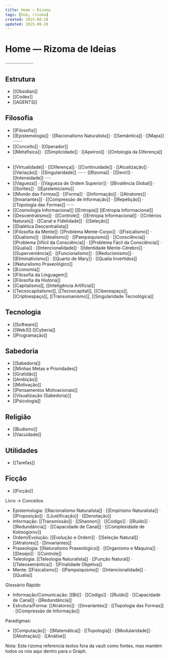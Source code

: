 ```yaml
---
title: Home — Rizoma
tags: [hub, rizoma]
created: 2025-08-28
updated: 2025-08-28
---
```

# Home — Rizoma de Ideias

······················

## Estrutura
* [[Obsidian]]
* [[Codex]]
* [[AGENTS]]
## Filosofia
* [[Filosofia]]
* [[Epistemologia]] · [[Racionalismo Naturalista]] · [[Semântica]] · [[Mapa]] ·······
* [[Conceito]] · [[Operador]]
* [[Metafísica]] · [[Simplicidade]] · [[Apeiron]] · [[Ontologia da Diferença]] · 
- [[Virtualidade]] · [[Diferença]] · [[Continuidade]] · [[Atualização]] · [[Variação]] · [[Singularidade]]  ······· [[Rizoma]] · [[Devir]] · [[Intensidade]] ·····
- [[Vagueza]] · [[Vagueza de Ordem Superior]] · [[Bivalência Global]] · [[Sorites]] · [[Epistemicismo]]
- [[Mundo das Formas]] · [[Forma]] · [[Informação]] · [[Atratores]] · [[Invariantes]] · [[Compressão de Informação]] · [[Repetição]] · [[Topologia das Formas]] ······
- [[Cosmologia Informacional]] [[Entropia]] [[Entropia Informacional]]
- [[Descentralismo]] · [[Controle]] · [[Entropia Informacional]] · [[Critérios Naturais]] · [[Canal e Fidelidade]] · [[Seleção]]
- [[Dialética Descentralista]]
- [[Filosofia da Mente]]: [[Problema Mente-Corpo]] · [[Fisicalismo]] · [[Dualismo]] · [[Idealismo]] · [[Pampsiquismo]] · [[Consciência]] · [[Problema Difícil da Consciência]] · [[Problema Fácil da Consciência]] · [[Qualia]] · [[Intencionalidade]] · [[Identidade Mente-Cérebro]] · [[Superveniência]] · [[Funcionalismo]] · [[Reducionismo]] · [[Eliminativismo]] · [[Quarto de Mary]] · [[Qualia Invertidos]]
- [[Naturalismo Praxeológico]]
- [[Economia]]
- [[Filosofia da Linguagem]]
- [[Filosofia da História]]
- [[Capitalismo]], [[Inteligência Artificial]]
- [[Tecnocapitalismo]], [[Tecnocapital]], [[Ciberespaço]], [[Criptoespaço]], [[Transumanismo]], [[Singularidade Tecnológica]]

## Tecnologia
- [[Software]]
- [[Web3]] [[Cyberia]]
- [[Programação]]
 
## Sabedoria
- [[Sabedoria]]
- [[Minhas Metas e Prioridades]]
- [[Gratidão]]
- [[Ambição]]
- [[Motivação]]
- [[Pensamentos Motivacionais]]
- [[Visualização (Sabedoria)]]
- [[Psicologia]]

## Religião
* [[Budismo]]
* [[Vacuidade]]

## Utilidades
* [[Tarefas]]

## Ficção
* [[Ficção]]

Livro → Conceitos
- Epistemologia: [[Racionalismo Naturalista]] · [[Empirismo Naturalista]] · [[Proposição]] · [[Justificação]] · [[Denotação]]
- Informação: [[Transmissão]] · [[Shannon]] · [[Código]] · [[Ruído]] · [[Redundância]] · [[Capacidade de Canal]] · [[Complexidade de Kolmogorov]]
- Ordem/Evolução: [[Evolução e Ordem]] · [[Seleção Natural]] · [[Atratores]] · [[Invariantes]]
- Praxeologia: [[Naturalismo Praxeológico]] · [[Organismo e Máquina]] · [[Desejo]] · [[Controle]]
 - Teleologia: [[Teleologia Naturalista]] · [[Função Natural]] · [[Teleosemântica]] · [[Finalidade Objetiva]]
- Mente: [[Fisicalismo]] · [[Pampsiquismo]] · [[Intencionalidade]] · [[Qualia]]

Glossário Rápido
- Informação/Comunicação: [[Bit]] · [[Código]] · [[Ruído]] · [[Capacidade de Canal]] · [[Redundância]]
- Estrutura/Forma: [[Atratores]] · [[Invariantes]] · [[Topologia das Formas]] · [[Compressão de Informação]]

Paradigmas:
- [[Computação]] · [[Matemática]] · [[Topologia]] · [[Modularidade]] · [[Abstração]] · [[Análise]]

Nota: Este rizoma referencia textos fora da vault como fontes, mas mantém todos os nós aqui dentro para o Graph.
